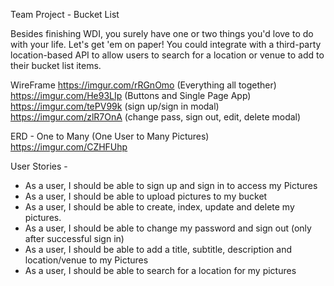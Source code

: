 Team Project - Bucket List

Besides finishing WDI, you surely have one or two things you'd love to do with your life. Let's get 'em on paper! You could integrate with a third-party location-based API to allow users to search for a location or venue to add to their bucket list items.

WireFrame
https://imgur.com/rRGnOmo (Everything all together)
https://imgur.com/He93LIp (Buttons and Single Page App)
https://imgur.com/tePV99k (sign up/sign in modal)
https://imgur.com/zlR7OnA (change pass, sign out, edit, delete modal)

ERD - One to Many (One User to Many Pictures)
https://imgur.com/CZHFUhp

User Stories -
- As a user, I should be able to sign up and sign in to access my Pictures
- As a user, I should be able to upload pictures to my bucket
- As a user, I should be able to create, index, update and delete my pictures.
- As a user, I should be able to change my password and sign out (only after successful sign in)
- As a user, I should be able to add a title, subtitle, description and location/venue to my Pictures
- As a user, I should be able to search for a location for my pictures

